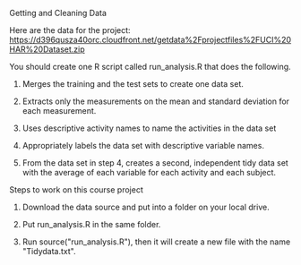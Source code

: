 Getting and Cleaning Data

Here are the data for the project:
https://d396qusza40orc.cloudfront.net/getdata%2Fprojectfiles%2FUCI%20HAR%20Dataset.zip  

You should create one R script called run_analysis.R that does the following. 

1. Merges the training and the test sets to create one data set.

2. Extracts only the measurements on the mean and standard deviation for each measurement. 

3. Uses descriptive activity names to name the activities in the data set

4. Appropriately labels the data set with descriptive variable names. 

5. From the data set in step 4, creates a second, independent tidy data set with the average of each variable for each activity and each subject.


Steps to work on this course project

1. Download the data source and put into a folder on your local drive. 

2. Put run_analysis.R in the same folder.

3. Run source("run_analysis.R"), then it will create a new file with the name "Tidydata.txt".
